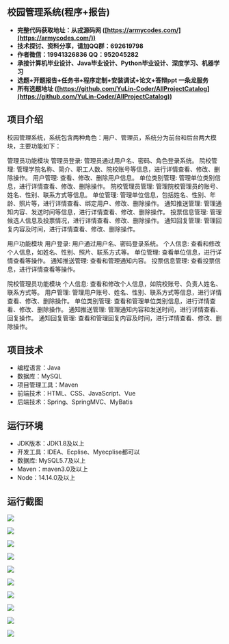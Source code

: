 ## 校园管理系统(程序+报告)

- <b>完整代码获取地址：从戎源码网 ([https://armycodes.com/](https://armycodes.com/))</b>
- <b>技术探讨、资料分享，请加QQ群：692619798</b> 
- <b>作者微信：19941326836  QQ：952045282</b> 
- <b>承接计算机毕业设计、Java毕业设计、Python毕业设计、深度学习、机器学习</b>
- <b>选题+开题报告+任务书+程序定制+安装调试+论文+答辩ppt 一条龙服务</b>
- <b>所有选题地址 ([https://github.com/YuLin-Coder/AllProjectCatalog](https://github.com/YuLin-Coder/AllProjectCatalog)) </b>

## 项目介绍
校园管理系统，系统包含两种角色：用户、管理员，系统分为前台和后台两大模块，主要功能如下：

管理员功能模块
管理员登录: 管理员通过用户名、密码、角色登录系统。
院校管理: 管理学院名称、简介、职工人数、院校账号等信息，进行详情查看、修改、删除操作。
用户管理: 查看、修改、删除用户信息。
单位类别管理: 管理单位类别信息，进行详情查看、修改、删除操作。
院校管理员管理: 管理院校管理员的账号、姓名、性别、联系方式等信息。
单位管理: 管理单位信息，包括姓名、性别、年龄、照片等，进行详情查看、绑定用户、修改、删除操作。
通知推送管理: 管理通知内容、发送时间等信息，进行详情查看、修改、删除操作。
投票信息管理: 管理候选人信息及投票情况，进行详情查看、修改、删除操作。
通知回复管理: 管理回复内容及时间，进行详情查看、修改、删除操作。

用户功能模块
用户登录: 用户通过用户名、密码登录系统。
个人信息: 查看和修改个人信息，如姓名、性别、照片、联系方式等。
单位管理: 查看单位信息，进行详情查看等操作。
通知推送管理: 查看和管理通知内容。
投票信息管理: 查看投票信息，进行详情查看等操作。

院校管理员功能模块
个人信息: 查看和修改个人信息，如院校账号、负责人姓名、联系方式等。
用户管理: 管理用户账号、姓名、性别、联系方式等信息，进行详情查看、修改、删除操作。
单位类别管理: 查看和管理单位类别信息，进行详情查看、修改、删除操作。
通知推送管理: 管理通知内容和发送时间，进行详情查看、回复操作。
通知回复管理: 查看和管理回复内容及时间，进行详情查看、修改、删除操作。

## 项目技术
- 编程语言：Java
- 数据库：MySQL
- 项目管理工具：Maven
- 前端技术：HTML、CSS、JavaScript、Vue
- 后端技术：Spring、SpringMVC、MyBatis

## 运行环境
- JDK版本：JDK1.8及以上
- 开发工具：IDEA、Ecplise、Myecplise都可以
- 数据库: MySQL5.7及以上
- Maven：maven3.0及以上
- Node：14.14.0及以上

## 运行截图
![](screenshot/1.png)

![](screenshot/2.png)

![](screenshot/3.png)

![](screenshot/4.png)

![](screenshot/5.png)

![](screenshot/6.png)

![](screenshot/7.png)

![](screenshot/8.png)

![](screenshot/9.png)

![](screenshot/10.png)
